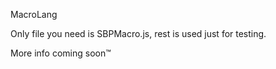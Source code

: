 MacroLang

Only file you need is SBPMacro.js, rest is used just for testing.

More info coming soon™
